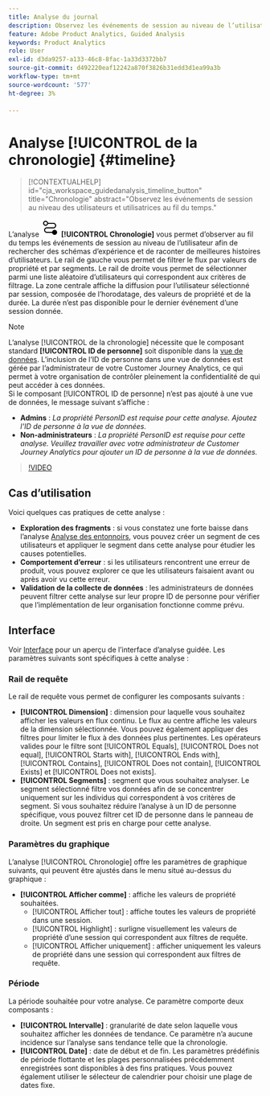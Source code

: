 ```yaml
---
title: Analyse du journal
description: Observez les événements de session au niveau de l’utilisateur au fil du temps pour trouver des modèles d’expérience.
feature: Adobe Product Analytics, Guided Analysis
keywords: Product Analytics
role: User
exl-id: d3da9257-a133-46c8-8fac-1a33d3372bb7
source-git-commit: d492220eaf12242a870f3826b31edd3d1ea99a3b
workflow-type: tm+mt
source-wordcount: '577'
ht-degree: 3%

---
```


# Analyse [!UICONTROL de la chronologie] {#timeline}

<!-- markdownlint-disable MD034 -->

>[!CONTEXTUALHELP]
>id="cja_workspace_guidedanalysis_timeline_button"
>title="Chronologie"
>abstract="Observez les événements de session au niveau des utilisateurs et utilisatrices au fil du temps."

<!-- markdownlint-enable MD034 -->

L’analyse ![Chronologie](/help/assets/icons/Timeline.svg) **[!UICONTROL Chronologie]** vous permet d’observer au fil du temps les événements de session au niveau de l’utilisateur afin de rechercher des schémas d’expérience et de raconter de meilleures histoires d’utilisateurs. Le rail de gauche vous permet de filtrer le flux par valeurs de propriété et par segments. Le rail de droite vous permet de sélectionner parmi une liste aléatoire d’utilisateurs qui correspondent aux critères de filtrage. La zone centrale affiche la diffusion pour l’utilisateur sélectionné par session, composée de l’horodatage, des valeurs de propriété et de la durée. La durée n’est pas disponible pour le dernier événement d’une session donnée.


>[!NOTE]
>
>L’analyse [!UICONTROL de la chronologie] nécessite que le composant standard **[!UICONTROL ID de personne]** soit disponible dans la [vue de données](/help/data-views/component-reference.md#optional). L’inclusion de l’ID de personne dans une vue de données est gérée par l’administrateur de votre Customer Journey Analytics, ce qui permet à votre organisation de contrôler pleinement la confidentialité de qui peut accéder à ces données.
><br/>Si le composant [!UICONTROL ID de personne] n’est pas ajouté à une vue de données, le message suivant s’affiche :
>
>* **Admins** : *La propriété PersonID est requise pour cette analyse. Ajoutez l&#39;ID de personne à la vue de données.*
>* **Non-administrateurs** : *La propriété PersonID est requise pour cette analyse. Veuillez travailler avec votre administrateur de Customer Journey Analytics pour ajouter un ID de personne à la vue de données.*

>[!VIDEO](https://video.tv.adobe.com/v/3427810/?learn=on)



## Cas d’utilisation

Voici quelques cas pratiques de cette analyse :

* **Exploration des fragments** : si vous constatez une forte baisse dans l’analyse [Analyse des entonnoirs](funnel.md), vous pouvez créer un segment de ces utilisateurs et appliquer le segment dans cette analyse pour étudier les causes potentielles.
* **Comportement d’erreur** : si les utilisateurs rencontrent une erreur de produit, vous pouvez explorer ce que les utilisateurs faisaient avant ou après avoir vu cette erreur.
* **Validation de la collecte de données** : les administrateurs de données peuvent filtrer cette analyse sur leur propre ID de personne pour vérifier que l’implémentation de leur organisation fonctionne comme prévu.

## Interface

Voir [Interface](../overview.md#interface) pour un aperçu de l’interface d’analyse guidée. Les paramètres suivants sont spécifiques à cette analyse :

### Rail de requête

Le rail de requête vous permet de configurer les composants suivants :

* **[!UICONTROL Dimension]** : dimension pour laquelle vous souhaitez afficher les valeurs en flux continu. Le flux au centre affiche les valeurs de la dimension sélectionnée. Vous pouvez également appliquer des filtres pour limiter le flux à des données plus pertinentes. Les opérateurs valides pour le filtre sont [!UICONTROL Equals], [!UICONTROL Does not equal], [!UICONTROL Starts with], [!UICONTROL Ends with], [!UICONTROL Contains], [!UICONTROL Does not contain], [!UICONTROL Exists] et [!UICONTROL Does not exists].
* **[!UICONTROL Segments]** : segment que vous souhaitez analyser. Le segment sélectionné filtre vos données afin de se concentrer uniquement sur les individus qui correspondent à vos critères de segment. Si vous souhaitez réduire l’analyse à un ID de personne spécifique, vous pouvez filtrer cet ID de personne dans le panneau de droite. Un segment est pris en charge pour cette analyse.

### Paramètres du graphique

L’analyse [!UICONTROL Chronologie] offre les paramètres de graphique suivants, qui peuvent être ajustés dans le menu situé au-dessus du graphique :

* **[!UICONTROL Afficher comme]** : affiche les valeurs de propriété souhaitées.
   * [!UICONTROL Afficher tout] : affiche toutes les valeurs de propriété dans une session.
   * [!UICONTROL Highlight] : surligne visuellement les valeurs de propriété d’une session qui correspondent aux filtres de requête.
   * [!UICONTROL Afficher uniquement] : afficher uniquement les valeurs de propriété dans une session qui correspondent aux filtres de requête.

### Période

La période souhaitée pour votre analyse. Ce paramètre comporte deux composants :

* **[!UICONTROL Intervalle]** : granularité de date selon laquelle vous souhaitez afficher les données de tendance. Ce paramètre n’a aucune incidence sur l’analyse sans tendance telle que la chronologie.
* **[!UICONTROL Date]** : date de début et de fin. Les paramètres prédéfinis de période flottante et les plages personnalisées précédemment enregistrées sont disponibles à des fins pratiques. Vous pouvez également utiliser le sélecteur de calendrier pour choisir une plage de dates fixe.


<!--

## Example

See below for an example of the analysis.

![Timeline](../assets/timeline-new.png)

-->
